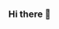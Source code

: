 ### Hi there 👋

<!--
**mommadee/MommaDee** is a ✨ _special_ ✨ repository because its `README.md` (this file) appears on your GitHub profile.

Here are some ideas to get you started:

- 🔭 I’m currently working on creating a website for my business and learning how to code
- 🌱 I’m currently learning how to code I'm very green!
- 👯 I’m looking to collaborate on learning how to code and using it create my website 
- 🤔 I’m looking for help with learning to code for website building and protection 
- 💬 Ask me about I'm a clinical Psychologist looking for ways to integrate tech, mental health, and education to make it accessible for the children I teach and mentor
- 📫 How to reach me: you can reach my by my Handle: Momma Dee
- 😄 Pronouns: ...She/Her
- ⚡ Fun fact: ...I love Harry Potter, Music, Cooking, Dancing, and Arts n Crafts 
-->

